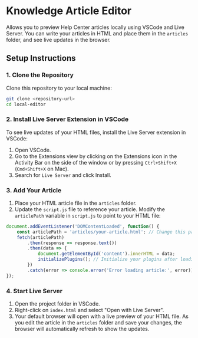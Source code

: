 # Knowledge Article Editor

Allows you to preview Help Center articles locally using VSCode and Live Server. You can write your articles in HTML and place them in the `articles` folder, and see live updates in the browser.

## Setup Instructions

### 1. Clone the Repository

Clone this repository to your local machine:

```sh
git clone <repository-url>
cd local-editor
```

### 2. Install Live Server Extension in VSCode

To see live updates of your HTML files, install the Live Server extension in VSCode:

1. Open VSCode.
2. Go to the Extensions view by clicking on the Extensions icon in the Activity Bar on the side of the window or by pressing `Ctrl+Shift+X` (`Cmd+Shift+X` on Mac).
3. Search for `Live Server` and click Install.

### 3. Add Your Article

1. Place your HTML article file in the `articles` folder.
2. Update the `script.js` file to reference your article. Modify the `articlePath` variable in `script.js` to point to your HTML file:

```javascript
document.addEventListener('DOMContentLoaded', function() {
    const articlePath = 'articles/your-article.html'; // Change this path to your article
    fetch(articlePath)
        .then(response => response.text())
        .then(data => {
            document.getElementById('content').innerHTML = data;
            initializePlugins(); // Initialize your plugins after loading the content
        })
        .catch(error => console.error('Error loading article:', error));
});
```

### 4. Start Live Server

1. Open the project folder in VSCode.
2. Right-click on `index.html` and select "Open with Live Server".
3. Your default browser will open with a live preview of your HTML file. As you edit the    article in the `articles` folder and save your changes, the browser will automatically refresh to show the updates.

